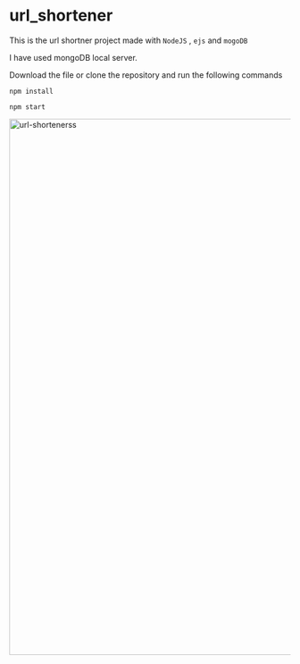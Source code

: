 # url_shortener

This is the url shortner project made with ```NodeJS``` , ```ejs``` and ```mogoDB```

I have used mongoDB local server.

Download the file or clone the repository and run the following commands


```npm install```

```npm start```



<img width="960" alt="url-shortenerss" src="https://user-images.githubusercontent.com/93911559/198140230-2008e5d7-6b05-4be8-b993-e2c058349656.png">

